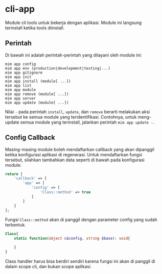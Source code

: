 # cli-app

Module cli tools untuk bekerja dengan aplikasi. Module ini langsung terinstall ketika
tools diinstall.

## Perintah

Di bawah ini adalah perintah-perintah yang dilayani oleh module ini:

```
mim app config
mim app env (production|development|testing|...)
mim app gitignore
mim app init
mim app install (module[ ...])
mim app list
mim app module
mim app remove (module[ ...])
mim app server
mim app update (module[ ...])
```

Nilai `-` pada perintah `install`, `update`, dan `remove` berarti melakukan aksi
tersebut ke semua module yang teridentifikasi. Contohnya, untuk meng-update semua
module yang terinstall, jalankan perintah `mim app update -`.

## Config Callback

Masing-masing module boleh mendaftarkan callback yang akan dipanggil ketika
konfigurasi aplikasi di regenerasi. Untuk mendaftarkan fungsi tersebut, silahkan
tambahkan data seperti di bawah pada konfigurasi module:

```php
return [
    'callback' => [
        'app' => [
            'config' => [
                'Class::method' => true
            ]
        ]
    ]
];
```
Fungsi `Class::method` akan di panggil dengan parameter config yang sudah terbentuk.

```php
Class{
    static function(object &$config, string $base): void{

    }
}
```

Class handler harus bisa berdiri sendiri karena fungsi ini akan di panggil di dalam
scope cli, dan bukan scope aplikasi.